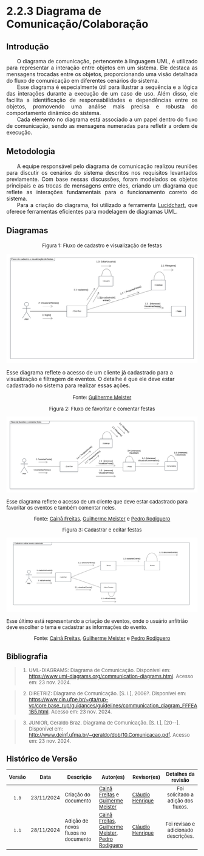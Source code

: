 # 2.2.3 Diagrama de Comunicação/Colaboração

## Introdução

<p align="justify">&emsp;&emsp;O diagrama de comunicação, pertencente à linguagem UML, é utilizado para representar a interação entre objetos em um sistema. Ele destaca as mensagens trocadas entre os objetos, proporcionando uma visão detalhada do fluxo de comunicação em diferentes cenários do sistema.<br>
&emsp;&emsp;Esse diagrama é especialmente útil para ilustrar a sequência e a lógica das interações durante a execução de um caso de uso. Além disso, ele facilita a identificação de responsabilidades e dependências entre os objetos, promovendo uma análise mais precisa e robusta do comportamento dinâmico do sistema.<br>
&emsp;&emsp;Cada elemento no diagrama está associado a um papel dentro do fluxo de comunicação, sendo as mensagens numeradas para refletir a ordem de execução.</p>

## Metodologia

<p align="justify">&emsp;&emsp;A equipe responsável pelo diagrama de comunicação realizou reuniões para discutir os cenários do sistema descritos nos requisitos levantados previamente. Com base nessas discussões, foram modelados os objetos principais e as trocas de mensagens entre eles, criando um diagrama que reflete as interações fundamentais para o funcionamento correto do sistema.<br>
&emsp;&emsp;Para a criação do diagrama, foi utilizado a ferramenta <a href="https://www.lucidchart.com/" target="blank">Lucidchart</a>, que oferece ferramentas eficientes para modelagem de diagramas UML.</p>

## Diagramas

<font size="2"><p style="text-align: center">Figura 1: Fluxo de cadastro e visualização de festas</p></font>

<center>

![Diagrama de Comunicação 1](../assets/diagrama-de-comunicacao/Diagrama_de_Comunicacao_1.png)

</center>

Esse diagrama reflete o acesso de um cliente já cadastrado para a visualização e filtragem de eventos. O detalhe é que ele deve estar cadastrado no sistema para realizar essas ações.

<font size="2"><p style="text-align: center">Fonte: [Guilherme Meister](https://github.com/gmeister18)

<font size="2"><p style="text-align: center">Figura 2: Fluxo de favoritar e comentar festas</p></font>

<center>

![Diagrama de Comunicação 2](../assets/diagrama-de-comunicacao/Diagrama_de_Comunicacao_2.png)

</center>

Esse diagrama reflete o acesso de um cliente que deve estar cadastrado para favoritar os eventos e também comentar neles.

<font size="2"><p style="text-align: center">Fonte: [Cainã Freitas](https://github.com/freitasc), [Guilherme Meister](https://github.com/gmeister18) e [Pedro Rodiguero](https://github.com/pedro-rodiguero)

<font size="2"><p style="text-align: center">Figura 3: Cadastrar e editar festas</p></font>

<center>

![Diagrama de Comunicação 3](../assets/diagrama-de-comunicacao/Diagrama_de_Comunicacao_3.png)

</center>

Esse último está representando a criação de eventos, onde o usuário anfitrião deve escolher o tema e cadastrar as informações do evento.

<font size="2"><p style="text-align: center">Fonte: [Cainã Freitas](https://github.com/freitasc), [Guilherme Meister](https://github.com/gmeister18) e [Pedro Rodiguero](https://github.com/pedro-rodiguero)

## Bibliografia

> 1. UML-DIAGRAMS: Diagrama de Comunicação. Disponível em: https://www.uml-diagrams.org/communication-diagrams.html. Acesso em: 23 nov. 2024.

> 2. DIRETRIZ: Diagrama de Comunicação. [S. l.], 2006?. Disponível em: https://www.cin.ufpe.br/~gta/rup-vc/core.base_rup/guidances/guidelines/communication_diagram_FFFEA1B5.html. Acesso em: 23 nov. 2024.

> 3. JUNIOR, Geraldo Braz. Diagrama de Comunicação. [S. l.], [20--]. Disponível em: http://www.deinf.ufma.br/~geraldo/dob/10.Comunicacao.pdf. Acesso em: 23 nov. 2024.

## Histórico de Versão

| Versão | Data | Descrição | Autor(es) | Revisor(es) | Detalhes da revisão |
| :----: | :--: | --------- | ----------- | ------ | :---: |
|`1.0`| 23/11/2024 | Criação do documento| [Cainã Freitas][CainaGH] e [Guilherme Meister][GuilhermeGH] | [Cláudio Henrique][ClaudioGH] | Foi solicitado a adição dos fluxos.|
|`1.1`| 28/11/2024 | Adição de novos fluxos no documento| [Cainã Freitas][CainaGH], [Guilherme Meister][GuilhermeGH], [Pedro Rodiguero](https://github.com/pedro-rodiguero) |  [Cláudio Henrique][ClaudioGH]| Foi revisao e adicionado descrições.|

[AnaGH]: https://github.com/analufernanndess
[CainaGH]: https://github.com/freitasc
[ClaudioGH]: https://github.com/claudiohsc
[EliasGH]: https://github.com/EliasOliver21
[GuilhermeGH]: https://github.com/gmeister18
[JoelGH]: https://github.com/JoelSRangel
[KathlynGH]: https://github.com/klmurussi
[PabloGH]: https://github.com/pabloheika
[PedroGH]: https://github.com/pedro-rodiguero
[PedroPGH]: https://github.com/Pedrin0030
[PedroGH]: https://github.com/pabloheika
[SamuelGH]: https://github.com/samuelalvess
[TalesGH]: https://github.com/TalesRG
